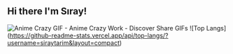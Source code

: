 ## Hi there I'm Sıray!
 
![Anime Crazy GIF - Anime Crazy Work - Discover   Share GIFs](https://github.com/siraytarim/siraytarim/assets/99121035/a7eb3055-4c77-42c0-bbf7-da3263784a54)
![Top Langs] (https://github-readme-stats.vercel.app/api/top-langs/?username=siraytarim&layout=compact)
